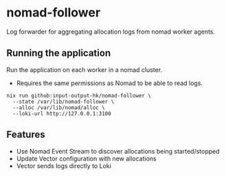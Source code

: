 # nomad-follower

Log forwarder for aggregating allocation logs from nomad worker agents.

## Running the application

Run the application on each worker in a nomad cluster.

* Requires the same permissions as Nomad to be able to read logs.

```
nix run github:input-output-hk/nomad-follower \
  --state /var/lib/nomad-follower \
  --alloc /var/lib/nomad/alloc \
  --loki-url http://127.0.0.1:3100
```

## Features

* Use Nomad Event Stream to discover allocations being started/stopped
* Update Vector configuration with new allocations
* Vector sends logs directly to Loki
